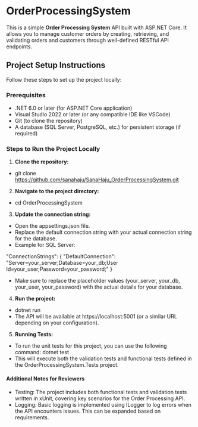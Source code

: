 # OrderProcessingSystem

This is a simple **Order Processing System** API built with ASP.NET Core. It allows you to manage customer orders by creating, retrieving, and validating orders and customers through well-defined RESTful API endpoints.

## Project Setup Instructions

Follow these steps to set up the project locally:

### Prerequisites

- .NET 6.0 or later (for ASP.NET Core application)
- Visual Studio 2022 or later (or any compatible IDE like VSCode)
- Git (to clone the repository)
- A database (SQL Server, PostgreSQL, etc.) for persistent storage (if required)

### Steps to Run the Project Locally

1. **Clone the repository:**
- git clone https://github.com/sanahaju/SanaHaju_OrderProcessingSystem.git

2. **Navigate to the project directory:**
- cd OrderProcessingSystem

3. **Update the connection string:**
- Open the appsettings.json file.
- Replace the default connection string with your actual connection string for the database.
- Example for SQL Server:

"ConnectionStrings": {
  "DefaultConnection": "Server=your_server;Database=your_db;User Id=your_user;Password=your_password;"
}
- Make sure to replace the placeholder values (your_server, your_db, your_user, your_password) with the actual details for your database.

4. **Run the project:**
- dotnet run
- The API will be available at https://localhost:5001 (or a similar URL depending on your configuration).

5. **Running Tests:**
- To run the unit tests for this project, you can use the following command: dotnet test
- This will execute both the validation tests and functional tests defined in the OrderProcessingSystem.Tests project.

#### Additional Notes for Reviewers
- Testing: The project includes both functional tests and validation tests written in xUnit, covering key scenarios for the Order Processing API.
- Logging: Basic logging is implemented using ILogger to log errors when the API encounters issues. This can be expanded based on requirements.